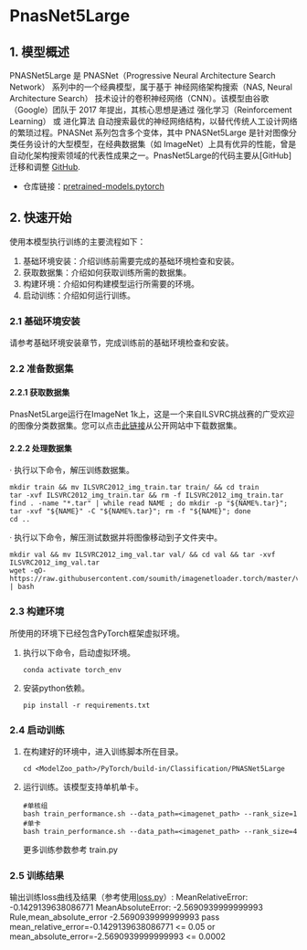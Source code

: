# PnasNet5Large

## 1. 模型概述
PNASNet5Large 是 PNASNet（Progressive Neural Architecture Search Network） 系列中的一个经典模型，属于基于 神经网络架构搜索（NAS, Neural Architecture Search） 技术设计的卷积神经网络（CNN）。该模型由谷歌（Google）团队于 2017 年提出，其核心思想是通过 强化学习（Reinforcement Learning） 或 进化算法 自动搜索最优的神经网络结构，以替代传统人工设计网络的繁琐过程。PNASNet 系列包含多个变体，其中 PNASNet5Large 是针对图像分类任务设计的大型模型，在经典数据集（如 ImageNet）上具有优异的性能，曾是自动化架构搜索领域的代表性成果之一。PnasNet5Large的代码主要从[GitHub]迁移和调整 [GitHub](https://github.com/Cadene/pretrained-models.pytorch).

- 仓库链接：[pretrained-models.pytorch](https://github.com/Cadene/pretrained-models.pytorch)

## 2. 快速开始
使用本模型执行训练的主要流程如下：
1. 基础环境安装：介绍训练前需要完成的基础环境检查和安装。
2. 获取数据集：介绍如何获取训练所需的数据集。
3. 构建环境：介绍如何构建模型运行所需要的环境。
4. 启动训练：介绍如何运行训练。

### 2.1 基础环境安装

请参考基础环境安装章节，完成训练前的基础环境检查和安装。

### 2.2 准备数据集
#### 2.2.1 获取数据集
PnasNet5Large运行在ImageNet 1k上，这是一个来自ILSVRC挑战赛的广受欢迎的图像分类数据集。您可以点击[此链接](https://image-net.org/download-images)从公开网站中下载数据集。

#### 2.2.2 处理数据集
· 执行以下命令，解压训练数据集。
```
mkdir train && mv ILSVRC2012_img_train.tar train/ && cd train
tar -xvf ILSVRC2012_img_train.tar && rm -f ILSVRC2012_img_train.tar
find . -name "*.tar" | while read NAME ; do mkdir -p "${NAME%.tar}"; tar -xvf "${NAME}" -C "${NAME%.tar}"; rm -f "${NAME}"; done
cd ..

```
· 执行以下命令，解压测试数据并将图像移动到子文件夹中。
```
mkdir val && mv ILSVRC2012_img_val.tar val/ && cd val && tar -xvf ILSVRC2012_img_val.tar
wget -qO- https://raw.githubusercontent.com/soumith/imagenetloader.torch/master/valprep.sh | bash
```

### 2.3 构建环境

所使用的环境下已经包含PyTorch框架虚拟环境。
1. 执行以下命令，启动虚拟环境。
    ```
    conda activate torch_env
    ```
2. 安装python依赖。
    ```
    pip install -r requirements.txt
    ```

### 2.4 启动训练

1. 在构建好的环境中，进入训练脚本所在目录。
    ```
    cd <ModelZoo_path>/PyTorch/build-in/Classification/PNASNet5Large
    ```

2. 运行训练。该模型支持单机单卡。

    ```
    #单核组
    bash train_performance.sh --data_path=<imagenet_path> --rank_size=1
    #单卡
    bash train_performance.sh --data_path=<imagenet_path> --rank_size=4
    ```
    更多训练参数参考 train.py

### 2.5 训练结果
输出训练loss曲线及结果（参考使用[loss.py](./test/loss.py)）:
MeanRelativeError: -0.1429139638086771
MeanAbsoluteError: -2.5690939999999993
Rule,mean_absolute_error -2.5690939999999993
pass mean_relative_error=-0.1429139638086771 <= 0.05 or mean_absolute_error=-2.5690939999999993 <= 0.0002




